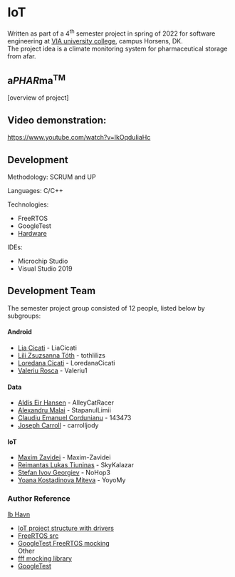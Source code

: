 # IoT
Written as part of a 4<sup>th</sup> semester project in spring of 2022 for software engineering at [VIA university college](https://via.dk), campus Horsens, DK.  
The project idea is a climate monitoring system for pharmaceutical storage from afar.

## a*PHAR*ma<sup>TM</sup>
[overview of project]

## Video demonstration:
https://www.youtube.com/watch?v=IkOqduIiaHc

## Development  
Methodology: SCRUM and UP  

Languages: C/C++  

Technologies:  
- FreeRTOS  
- GoogleTest 
- [Hardware](https://github.com/ihavn/IoT_Semester_project/blob/master/HARDWARE-DOC.md) 

IDEs:  
- Microchip Studio  
- Visual Studio 2019

## Development Team
The semester project group consisted of 12 people, listed below by subgroups:

#### Android
- [Lia Cicati](https://github.com/LiaCicati) - LiaCicati  
- [Lili Zsuzsanna Tóth](https://github.com/tothlilizs) - tothlilizs  
- [Loredana Cicati](https://github.com/LoredanaCicati) - LoredanaCicati  
- [Valeriu Rosca](https://github.com/Valeriu1) - Valeriu1  

#### Data
- [Aldís Eir Hansen](https://github.com/AlleyCatRacer) - AlleyCatRacer  
- [Alexandru Malai](https://github.com/StapanulLumii) - StapanulLimii  
- [Claudiu Emanuel Cordunianu](https://github.com/143473) - 143473  
- [Joseph Carroll](https://github.com/carrolljody) - carrolljody  

#### IoT
- [Maxim Zavidei](https://github.com/Maxim-Zavidei) - Maxim-Zavidei  
- [Reimantas Lukas Tiuninas](https://github.com/SkyKalazar) - SkyKalazar  
- [Stefan Ivov Georgiev](https://github.com/NoHop3) - NoHop3  
- [Yoana Kostadinova Miteva](https://github.com/YoyoMy) - YoyoMy  


### Author Reference
[Ib Havn](https://github.com/ihavn)
- [IoT project structure with drivers](https://github.com/ihavn/IoT_Semester_project)  
- [FreeRTOS src](https://github.com/ihavn/MSVC-FreeRTOS-Template-202012.00)  
- [GoogleTest FreeRTOS mocking](https://github.com/ihavn/GoogleTestDemo/tree/master/VIAFreeRTOSTest)  
Other
- [fff mocking library](https://github.com/meekrosoft/fff)  
- [GoogleTest](https://github.com/google/googletest)  
